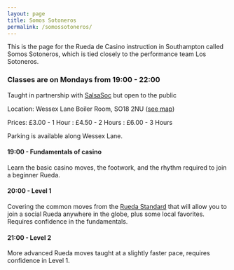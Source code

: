 ```yaml
---
layout: page
title: Somos Sotoneros
permalink: /somossotoneros/
---
```


This is the page for the Rueda de Casino instruction in Southampton called Somos Sotoneros, which is tied closely to the performance team Los Sotoneros.

### Classes are on Mondays from 19:00 - 22:00

Taught in partnership with [SalsaSoc](https://www.susu.org/groups/salsa-society) but open to the public

Location: Wessex Lane Boiler Room, SO18 2NU ([see map](/GoogleMap.html))

Prices: £3.00 - 1 Hour : £4.50 - 2 Hours : £6.00 - 3 Hours

Parking is available along Wessex Lane.

#### 19:00 - Fundamentals of casino
Learn the basic casino moves, the footwork, and the rhythm required to join a beginner Rueda.

#### 20:00 - Level 1
Covering the common moves from the [Rueda Standard](http://rueda.casino/ruedastandard/) that will allow you to join a social Rueda anywhere in the globe, plus some local favorites. Requires confidence in the fundamentals.

#### 21:00 - Level 2
More advanced Rueda moves taught at a slightly faster pace, requires confidence in Level 1.
